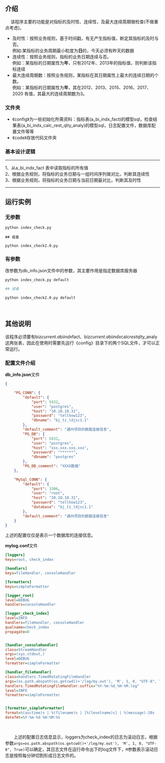 ## 介绍

&emsp; 该程序主要的功能是对指标的及时性、连续性，及最大连续周期做检查(不做重点考虑)。

- 及时性：按照业务规则，基于时间戳，有无产生指标值，断定其指标的及时与否。  
例如:某指标的业务周期最小粒度为**日**的，今天必须有昨天的数据
- 连续性：按照业务规则，指标的业务日期连续与否。  
例如：某指标的日期属性为**年**，只有2012年、2013年的指标值，则判断该指标连续
- 最大连续周期数：按照业务规则，某指标在其日期属性上最大的连续日期的个数。  
例如：某指标的日期属性为**年**，其在2012、2013、2015、2016、2017、2020
有值，其最大的连续周期数为3。

### 文件夹

- 《config》为一些初始化所需资料：指标表(a_bi_indx_fact)的模型sql，检查结果表(a_bi_indx_calc_rest_qlty_analy)的模型sql，日志配置文件，数据库配置文件等等
- 《code》存放代码文件夹

### 基本设计逻辑

---
1、从a_bi_indx_fact 表中读取指标的所有值 <br/>
2、根据业务规则，将指标的业务日期与一组时间序列做对比，判断其连续性<br/>
3、根据业务规则，将指标的业务日期与当前日期最对比，判断其及时性

---

## 运行实例

### 无参数

    python index_check.py
    
    ## 或者 
    
    python index_check2.0.py

### 有参数

改参数为db_info.json文件中的参数，其主要作用是指定数据库服务器<br/>

```bash
python index_check.py default

## 或者 

python index_check2.0.py default
```

<br/>

## 其他说明

该程序必须要有biz*current.a*bi*indx*fact、biz*current.a*bi*indx*calc*rest*qlty_analy这两张表，因此在使用时需要先运行《config》目录下的两个SQL文件，才可以正常运行。<br/>

### 配置文件介绍

**db_info.json**文件

```json
{

    "PG_CONN": {
        "default": {
            "port": 5432,
            "user": "postgres",
            "host": "10.10.10.31",
            "password": "tellhow123",
            "dbname": "bj_tz_ldjsc1.1"
        },
        "default_comment": "通州项目的数据连接信息",
        "PG_DB": {
            "port": 5432,
            "user": "postgres",
            "host": "xxx.xxx.xxx.xxx",
            "password": "******",
            "dbname": "postgres"
        },
        "PG_DB_comment": "XXXX数据"
    },

    "MySql_CONN": {
        "default": {
            "port": 3306,
            "user": "root",
            "host": "10.10.10.31",
            "password": "tellhow123",
            "database": "bj_tz_ldjsc1.1"
        },
        "default_comment": "通州项目的数据连接信息"
    }
}
```


上述的配置仅仅是表示一个数据库的连接信息。<br/>

**mylog.conf**文件

```ini
[loggers]
keys=root, check_index

[handlers]
keys=fileHandler, consoleHandler

[formatters]
keys=simpleFormatter

[logger_root]
level=DEBUG
handlers=consoleHandler

[logger_check_index]
level=INFO
handlers=fileHandler, consoleHandler
qualname=check_index
propagate=0


[handler_consoleHandler]
class=StreamHandler
args=(sys.stdout,)
level=DEBUG
formatter=simpleFormatter

[handler_fileHandler]
class=handlers.TimedRotatingFileHandler
args=(os.path.abspath(os.getcwd()+'/log/my.out'), 'M', 1, 0, "UTF-8", True)
handlers.TimedRotatingFileHandler.suffix="%Y-%m-%d_%H-%M.log"
level=INFO
formatter=simpleFormatter


[formatter_simpleFormatter]
format=%(asctime)s | %(filename)s | [%(levelname)s] | %(message)-20s
datefmt=%Y-%m-%d %H:%M:%S

```

<br/>

&emsp;&emsp;上述的配置日志信息显示，loggers为check_index的日志为滚动日志，根据参数`args=os.path.abspath(os.getcwd()+'/log/my.out'), 'M', 1, 0, "UTF-8", True)`可以确定，其日志文件在运行命令出下的log文件下，`M`参数表示滚动日志是按照每分钟切割形成日志文件的。





